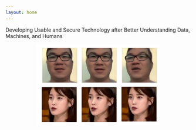 ```yaml
---
layout: home
---
```



Developing Usable and Secure Technology after Better Understanding Data, Machines, and Humans

 <center><img src="img/IU.JPG" style="width: 35vw; min-width: 330px;" /></center> 
